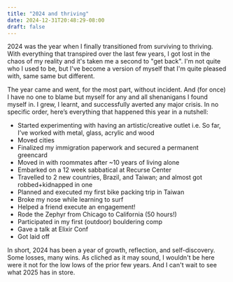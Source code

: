 ```yaml
---
title: "2024 and thriving"
date: 2024-12-31T20:48:29-08:00
draft: false
---
```


2024 was the year when I finally transitioned from surviving to thriving. With everything that transpired over the last few years, I got lost in the chaos of my reality and it's taken me a second to "get back". I'm not quite who I used to be, but I've become a version of myself that I'm quite pleased with, same same but different.

The year came and went, for the most part, without incident. And (for once) I have no one to blame but myself for any and all shenanigans I found myself in. I grew, I learnt, and successfully averted any major crisis. In no specific order, here’s everything that happened this year in a nutshell:

- Started experimenting with having an artistic/creative outlet i.e. So far, I’ve worked with metal, glass, acrylic and wood
- Moved cities
- Finalized my immigration paperwork and secured a permanent greencard
- Moved in with roommates after ~10 years of living alone
- Embarked on a 12 week sabbatical at Recurse Center
- Travelled to 2 new countries, Brazil, and Taiwan; and almost got robbed+kidnapped in one
- Planned and executed my first bike packing trip in Taiwan
- Broke my nose while learning to surf
- Helped a friend execute an engagement!
- Rode the Zephyr from Chicago to California (50 hours!)
- Participated in my first (outdoor) bouldering comp
- Gave a talk at Elixir Conf
- Got laid off

In short, 2024 has been a year of growth, reflection, and self-discovery. Some losses, many wins. As cliched as it may sound, I wouldn't be here were it not for the low lows of the prior few years. And I can't wait to see what 2025 has in store.

